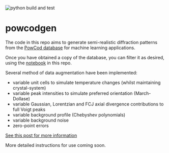 ![python build and test](https://github.com/mspillman/powcodgen/actions/workflows/python-app.yml/badge.svg)
# powcodgen
The code in this repo aims to generate semi-realistic diffraction patterns from the [PowCod database](https://www.ba.ic.cnr.it/softwareic/qualx/powcod-download/) for machine learning applications.

Once you have obtained a copy of the database, you can filter it as desired, using the [notebook](https://nbviewer.org/github/mspillman/powcodgen/blob/main/Filter-PowCod.ipynb) in this repo.

Several method of data augmentation have been implemented:
- variable unit cells to simulate temperature changes (whilst maintaining crystal-system)
- variable peak intensities to simulate preferred orientation (March-Dollase)
- variable Gaussian, Lorentzian and FCJ axial divergence contributions to full Voigt peaks
- variable background profile (Chebyshev polynomials)
- variable background noise
- zero-point errors

[See this post for more information](https://mspillman.github.io/blog/posts/2023-09-08-Generating-synthetic-PXRD-data.html#introduction)

More detailed instructions for use coming soon.
